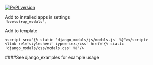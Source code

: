 [![PyPI version](https://badge.fury.io/py/django-advanced-report-builder.svg)](https://badge.fury.io/py/django-advanced-report-builder)

Add to installed apps in settings   
`'bootstrap_modals',`
    

Add to template
  
    <script src="{% static 'django_modals/js/modals.js' %}"></script>
    <link rel="stylesheet" type="text/css" href="{% static 'django_modals/css/modals.css' %}"/>

####See django_examples for example usage

 
